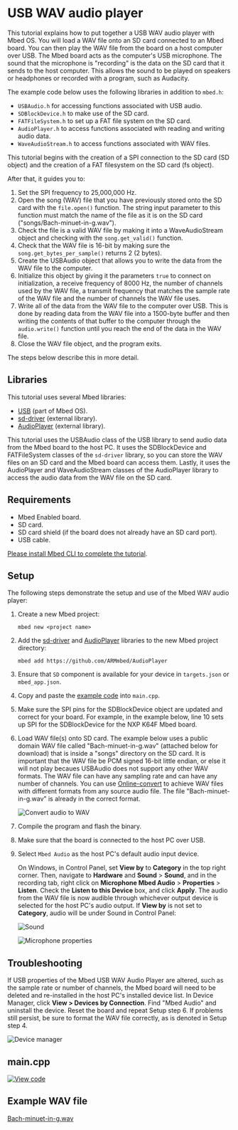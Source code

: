 # USB WAV audio player

This tutorial explains how to put together a USB WAV audio player with Mbed OS. You will load a WAV file onto an SD card connected to an Mbed board. You can then play the WAV file from the board on a host computer over USB. The Mbed board acts as the computer's USB microphone. The sound that the microphone is "recording" is the data on the SD card that it sends to the host computer. This allows the sound to be played on speakers or headphones or recorded with a program, such as Audacity.

The example code below uses the following libraries in addition to `mbed.h`:

- `USBAudio.h` for accessing functions associated with USB audio.
- `SDBlockDevice.h` to make use of the SD card.
- `FATFileSystem.h` to set up a FAT file system on the SD card.
- `AudioPlayer.h` to access functions associated with reading and writing audio data.
- `WaveAudioStream.h` to access functions associated with WAV files.

This tutorial begins with the creation of a SPI connection to the SD card (SD object) and the creation of a FAT filesystem on the SD card (fs object).

After that, it guides you to:

1. Set the SPI frequency to 25,000,000 Hz.
1. Open the song (WAV) file that you have previously stored onto the SD card with the `file.open()` function. The string input parameter to this function must match the name of the file as it is on the SD card ("songs/Bach-minuet-in-g.wav").
1. Check the file is a valid WAV file by making it into a WaveAudioStream object and checking with the `song.get_valid()` function.
1. Check that the WAV file is 16-bit by making sure the `song.get_bytes_per_sample()` returns 2 (2 bytes).
1. Create the USBAudio object that allows you to write the data from the WAV file to the computer.
1. Initialize this object by giving it the parameters `true` to connect on initialization, a receive frequency of 8000 Hz, the number of channels used by the WAV file, a transmit frequency that matches the sample rate of the WAV file and the number of channels the WAV file uses.
1. Write all of the data from the WAV file to the computer over USB. This is done by reading data from the WAV file into a 1500-byte buffer and then writing the contents of that buffer to the computer through the `audio.write()` function until you reach the end of the data in the WAV file.
1. Close the WAV file object, and the program exits.

The steps below describe this in more detail.

## Libraries

This tutorial uses several Mbed libraries:

- [USB](../apis/usb-apis.html) (part of Mbed OS).
- [sd-driver](https://github.com/ARMmbed/sd-driver) (external library).
- [AudioPlayer](https://github.com/ARMmbed/AudioPlayer) (external library).

This tutorial uses the USBAudio class of the USB library to send audio data from the Mbed board to the host PC. It uses the SDBlockDevice and FATFileSystem classes of the `sd-driver` library, so you can store the WAV files on an SD card and the Mbed board can access them. Lastly, it uses the AudioPlayer and WaveAudioStream classes of the AudioPlayer library to access the audio data from the WAV file on the SD card.

## Requirements

- Mbed Enabled board.
- SD card.
- SD card shield (if the board does not already have an SD card port).
- USB cable.

[Please install Mbed CLI to complete the tutorial](../build-tools/install-and-set-up.html).

## Setup

The following steps demonstrate the setup and use of the Mbed WAV audio player:

1. Create a new Mbed project:

   `mbed new <project name>`

1. Add the [sd-driver](https://github.com/ARMmbed/sd-driver) and [AudioPlayer](https://github.com/ARMmbed/AudioPlayer) libraries to the new Mbed project directory:

   `mbed add https://github.com/ARMmbed/AudioPlayer`

1. Ensure that `SD` component is available for your device in `targets.json` or `mbed_app.json`.
1. Copy and paste the [example code](../apis/usb-wav-audio-player.html#example-wav-file) into `main.cpp`.
1. Make sure the SPI pins for the SDBlockDevice object are updated and correct for your board. For example, in the example below, line 10 sets up SPI for the SDBlockDevice for the NXP K64F Mbed board.
1. Load WAV file(s) onto SD card. The example below uses a public domain WAV file called "Bach-minuet-in-g.wav" (attached below for download) that is inside a "songs" directory on the SD card. It is important that the WAV file be PCM signed 16-bit little endian, or else it will not play becaues USBAudio does not support any other WAV formats. The WAV file can have any sampling rate and can have any number of channels. You can use [Online-convert](https://audio.online-convert.com/convert-to-wav) to achieve WAV files with different formats from any source audio file. The file "Bach-minuet-in-g.wav" is already in the correct format.

   ![Convert audio to WAV](images/Mbed_USB_WAV_Audio_Player_img1.png)

1. Compile the program and flash the binary.
1. Make sure that the board is connected to the host PC over USB.
1. Select `Mbed Audio` as the host PC's default audio input device.

    On Windows, in Control Panel, set **View by** to **Category** in the top right corner. Then, navigate to **Hardware** and **Sound** > **Sound**, and in the recording tab, right click on **Microphone Mbed Audio** > **Properties** > **Listen**. Check the **Listen to this Device** box, and click **Apply**. The audio from the WAV file is now audible through whichever output device is selected for the host PC's audio output. If **View by** is not set to **Category**, audio will be under Sound in Control Panel:

   ![Sound](images/Mbed_USB_WAV_Audio_Player_img2.PNG)

   ![Microphone properties](images/Mbed_USB_WAV_Audio_Player_img3.PNG)

## Troubleshooting   

If USB properties of the Mbed USB WAV Audio Player are altered, such as the sample rate or number of channels, the Mbed board will need to be deleted and re-installed in the host PC's installed device list. In Device Manager, click **View > Devices by Connection**. Find "Mbed Audio" and uninstall the device. Reset the board and repeat Setup step 6. If problems still persist, be sure to format the WAV file correctly, as is denoted in Setup step 4.   

![Device manager](images/Mbed_USB_WAV_Audio_Player_img4.png)

## main.cpp

[![View code](https://www.mbed.com/embed/?url=https://github.com/ARMmbed/mbed-os-snippet-USBAudio_wav_audio_player/tree/v6.6)](https://github.com/ARMmbed/mbed-os-snippet-USBAudio_wav_audio_player/blob/v6.6/main.cpp)

## Example WAV file  

[Bach-minuet-in-g.wav](https://github.com/ARMmbed/mbed-os-snippet-USBAudio_wav_audio_player/Bach-minuet-in-g.wav)
